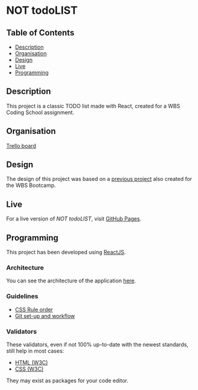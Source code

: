 # NOT todoLIST

## Table of Contents

- [Description](#description)
- [Organisation](#organisation)
- [Design](#design)
- [Live](#live)
- [Programming](#programming)

## Description

This project is a classic TODO list made with React, created for a WBS Coding School assignment.

## Organisation

[Trello board](https://trello.com/b/LT0UAVuc/todo-react)

## Design

The design of this project was based on a [previous project](https://klarmann1.github.io/ToDo-List/) also created for the WBS Bootcamp.

## Live

For a live version of _NOT todoLIST_, visit [GitHub Pages](https://Elie-Soued.github.io/TodoList_React).

## Programming

This project has been developed using [ReactJS](https://reactjs.org/).

### Architecture

You can see the architecture of the application [here](./doc/architecture.md).

### Guidelines

- [CSS Rule order](https://9elements.com/css-rule-order)
- [Git set-up and workflow](./doc/git.md)

### Validators

These validators, even if not 100% up-to-date with the newest standards, still help in most cases:

- [HTML (W3C)](https://validator.w3.org)
- [CSS (W3C)](https://jigsaw.w3.org/css-validator)

They may exist as packages for your code editor.
